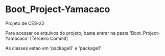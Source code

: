 # Boot_Project-Yamacaco

Projeto de CES-22

Para acessar os arquivos do projeto, basta entrar na pasta 'Boot_Project-Yamacaco' (Terceiro Commit)

As classes estao em 'package0' e 'package1'
